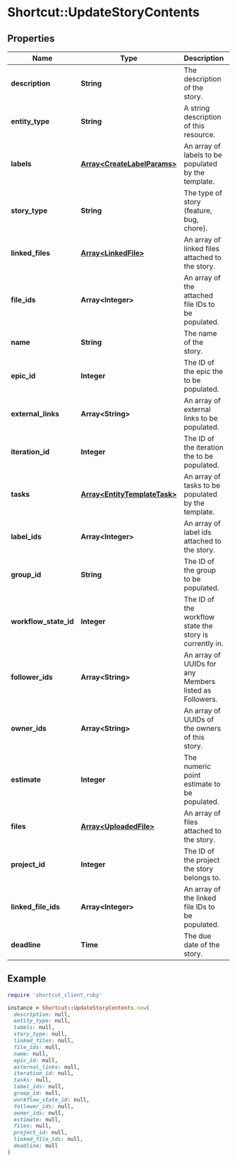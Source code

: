 # Shortcut::UpdateStoryContents

## Properties

| Name | Type | Description | Notes |
| ---- | ---- | ----------- | ----- |
| **description** | **String** | The description of the story. | [optional] |
| **entity_type** | **String** | A string description of this resource. | [optional] |
| **labels** | [**Array&lt;CreateLabelParams&gt;**](CreateLabelParams.md) | An array of labels to be populated by the template. | [optional] |
| **story_type** | **String** | The type of story (feature, bug, chore). | [optional] |
| **linked_files** | [**Array&lt;LinkedFile&gt;**](LinkedFile.md) | An array of linked files attached to the story. | [optional] |
| **file_ids** | **Array&lt;Integer&gt;** | An array of the attached file IDs to be populated. | [optional] |
| **name** | **String** | The name of the story. | [optional] |
| **epic_id** | **Integer** | The ID of the epic the to be populated. | [optional] |
| **external_links** | **Array&lt;String&gt;** | An array of external links to be populated. | [optional] |
| **iteration_id** | **Integer** | The ID of the iteration the to be populated. | [optional] |
| **tasks** | [**Array&lt;EntityTemplateTask&gt;**](EntityTemplateTask.md) | An array of tasks to be populated by the template. | [optional] |
| **label_ids** | **Array&lt;Integer&gt;** | An array of label ids attached to the story. | [optional] |
| **group_id** | **String** | The ID of the group to be populated. | [optional] |
| **workflow_state_id** | **Integer** | The ID of the workflow state the story is currently in. | [optional] |
| **follower_ids** | **Array&lt;String&gt;** | An array of UUIDs for any Members listed as Followers. | [optional] |
| **owner_ids** | **Array&lt;String&gt;** | An array of UUIDs of the owners of this story. | [optional] |
| **estimate** | **Integer** | The numeric point estimate to be populated. | [optional] |
| **files** | [**Array&lt;UploadedFile&gt;**](UploadedFile.md) | An array of files attached to the story. | [optional] |
| **project_id** | **Integer** | The ID of the project the story belongs to. | [optional] |
| **linked_file_ids** | **Array&lt;Integer&gt;** | An array of the linked file IDs to be populated. | [optional] |
| **deadline** | **Time** | The due date of the story. | [optional] |

## Example

```ruby
require 'shortcut_client_ruby'

instance = Shortcut::UpdateStoryContents.new(
  description: null,
  entity_type: null,
  labels: null,
  story_type: null,
  linked_files: null,
  file_ids: null,
  name: null,
  epic_id: null,
  external_links: null,
  iteration_id: null,
  tasks: null,
  label_ids: null,
  group_id: null,
  workflow_state_id: null,
  follower_ids: null,
  owner_ids: null,
  estimate: null,
  files: null,
  project_id: null,
  linked_file_ids: null,
  deadline: null
)
```

